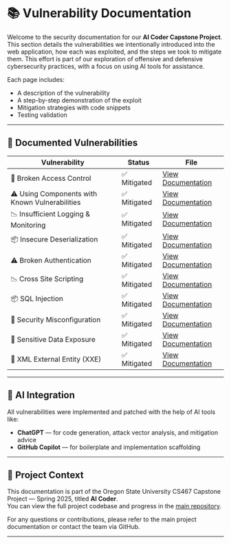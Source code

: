 # 📚 Vulnerability Documentation

Welcome to the security documentation for our **AI Coder Capstone Project**. This section details the vulnerabilities we intentionally introduced into the web application, how each was exploited, and the steps we took to mitigate them. This effort is part of our exploration of offensive and defensive cybersecurity practices, with a focus on using AI tools for assistance.

Each page includes:
- A description of the vulnerability
- A step-by-step demonstration of the exploit
- Mitigation strategies with code snippets
- Testing validation

---

## 🔐 Documented Vulnerabilities

| Vulnerability | Status | File |
|---------------|--------|------|
| 🛑 Broken Access Control | ✅ Mitigated | [View Documentation](broken_access_control.md) |
| ⚠️ Using Components with Known Vulnerabilities | ✅ Mitigated | [View Documentation](known_vulnerable_components.md) |
| 📉 Insufficient Logging & Monitoring | ✅ Mitigated | [View Documentation](insufficient_logging_monitoring.md) |
| 📦 Insecure Deserialization | ✅ Mitigated | [View Documentation](insecure_deserialization.md) |
| ⚠️ Broken Authentication | ✅ Mitigated | [View Documentation](broken_authentication.md) |
| 📉 Cross Site Scripting | ✅ Mitigated | [View Documentation](cross_site_scripting.md) |
| 📦 SQL Injection | ✅ Mitigated | [View Documentation](sql_injection.md) |
| 🧾 Security Misconfiguration | ✅ Mitigated | [View Documentation](security_misconfiguration.md) |
| 🔐 Sensitive Data Exposure | ✅ Mitigated | [View Documentation](sensitive_data_exposure.md) |
| 🧨 XML External Entity (XXE) | ✅ Mitigated | [View Documentation](xml_external_entity.md) |

---

## 🧠 AI Integration

All vulnerabilities were implemented and patched with the help of AI tools like:
- **ChatGPT** — for code generation, attack vector analysis, and mitigation advice
- **GitHub Copilot** — for boilerplate and implementation scaffolding

---

## 📌 Project Context

This documentation is part of the Oregon State University CS467 Capstone Project — Spring 2025, titled **AI Coder**.  
You can view the full project codebase and progress in the [main repository](../README.md).

For any questions or contributions, please refer to the main project documentation or contact the team via GitHub.

---
